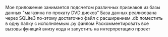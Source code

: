 Мое приложение занимается подсчетом различных признаков из базы данных "магазина по прокату DVD дисков"
База данных реализована через SQLite3 по-этому достаточно файл с расширением .db поместить в одну папку с исполняемым .py файлом
Раскомментировать все вызовы функций внизу кода и запустить на интерпретацию проект
